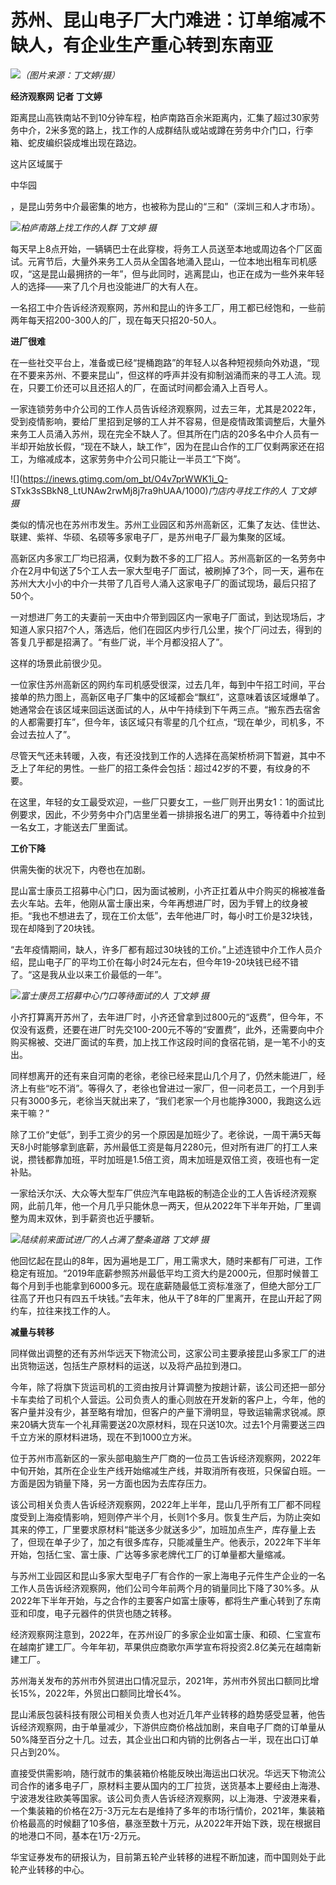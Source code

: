 # 苏州、昆山电子厂大门难进：订单缩减不缺人，有企业生产重心转到东南亚

![](https://inews.gtimg.com/om_bt/OJHAt97xP9MB3q8kA1do1C6fTzgfIrShMkUlcVM6N-hDMAA/1000)_（图片来源：丁文婷/摄）_

**经济观察网 记者 丁文婷**

距离昆山高铁南站不到10分钟车程，柏庐南路百余米距离内，汇集了超过30家劳务中介，2米多宽的路上，找工作的人成群结队或站或蹲在劳务中介门口，行李箱、蛇皮编织袋成堆出现在路边。

这片区域属于

中华园

，是昆山劳务中介最密集的地方，也被称为昆山的“三和”（深圳三和人才市场）。

![](https://inews.gtimg.com/om_bt/OGSEcrS9oS0IeIQSLfR99mf3g6iTe6yE3kze9ihmXnnlcAA/1000)_柏庐南路上找工作的人群
丁文婷 摄_

每天早上8点开始，一辆辆巴士在此穿梭，将务工人员送至本地或周边各个厂区面试。元宵节后，大量外来务工人员从全国各地涌入昆山，一位本地出租车司机感叹，“这是昆山最拥挤的一年”，但与此同时，逃离昆山，也正在成为一些外来年轻人的选择——来了几个月也没能进厂的大有人在。

一名招工中介告诉经济观察网，苏州和昆山的许多工厂，用工都已经饱和，一些前两年每天招200-300人的厂，现在每天只招20-50人。

**进厂很难**

在一些社交平台上，准备或已经“提桶跑路”的年轻人以各种短视频向外劝退，“现在不要来苏州、不要来昆山”，但这样的呼声并没有抑制汹涌而来的寻工人流。现在，只要工价还可以且还招人的厂，在面试时间都会涌入上百号人。

一家连锁劳务中介公司的工作人员告诉经济观察网，过去三年，尤其是2022年，受到疫情影响，要给厂里招到足够的工人并不容易，但是疫情政策调整后，大量外来务工人员涌入苏州，现在完全不缺人了。但其所在门店的20多名中介人员有一半却开始放长假，“现在不缺人，缺工作”，因为在昆山合作的工厂仅剩两家还在招工，为缩减成本，这家劳务中介公司只能让一半员工“下岗”。

![](https://inews.gtimg.com/om_bt/O4v7prWWK1i_Q-
STxk3sSBkN8_LtUNAw2rwMj8j7ra9hUAA/1000)_门店内寻找工作的人 丁文婷 摄_

类似的情况也在苏州市发生。苏州工业园区和苏州高新区，汇集了友达、佳世达、联建、紫祥、华硕、名硕等多家电子厂，是苏州电子厂最为集聚的区域。

高新区内多家工厂均已招满，仅剩为数不多的工厂招人。苏州高新区的一名劳务中介在2月中旬送了5个工人去一家大型电子厂面试，被刷掉了3个，同一天，遍布在苏州大大小小的中介一共带了几百号人涌入这家电子厂的面试现场，最后只招了50个。

一对想进厂务工的夫妻前一天由中介带到园区内一家电子厂面试，到达现场后，才知道人家只招7个人，落选后，他们在园区内步行几公里，挨个厂问过去，得到的答复几乎都是招满了。“有些厂说，半个月都没招人了”。

这样的场景此前很少见。

一位家住苏州高新区的网约车司机感受很深，过去几年，每到中午招工时间，平台接单的热力图上，高新区电子厂集中的区域都会“飘红”，这意味着该区域爆单了。她通常会在该区域来回运送面试的人，从中午持续到下午两三点。“搬东西去宿舍的人都需要打车”，但今年，该区域只有零星的几个红点，“现在单少，司机多，不会过去拉人了”。

尽管天气还未转暖，入夜，有还没找到工作的人选择在高架桥桥洞下暂避，其中不乏上了年纪的男性。一些厂的招工条件会包括：超过42岁的不要，有纹身的不要。

在这里，年轻的女工最受欢迎，一些厂只要女工，一些厂则开出男女1：1的面试比例要求，因此，不少劳务中介门店里坐着一排排报名进厂的男工，等待着中介拉到一名女工，才能送去厂里面试。

**工价下降**

供需失衡的状况下，内卷也在加剧。

昆山富士康员工招募中心门口，因为面试被刷，小齐正扛着从中介购买的棉被准备去火车站。去年，他刚从富士康出来，今年再想进厂时，因为手臂上的纹身被拒。“我也不想进去了，现在工价太低”，去年他进厂时，每小时工价是32块钱，现在却降到了20块钱。

“去年疫情期间，缺人，许多厂都有超过30块钱的工价。”上述连锁中介工作人员介绍，昆山电子厂的平均工价在每小时24元左右，但今年19-20块钱已经不错了。“这是我从业以来工价最低的一年”。

![](https://inews.gtimg.com/om_bt/OapT17gOVNzVd8odYMl0e7w4NLIFQedPSzLYC_ccUccwoAA/1000)_富士康员工招募中心门口等待面试的人
丁文婷 摄_

小齐打算离开苏州了，去年进厂时，小齐还曾拿到过800元的“返费”，但今年，不仅没有返费，还要在进厂时先交100-200元不等的“安置费”，此外，还需要向中介购买棉被、交进厂面试的车费，加上找工作这段时间的食宿花销，是一笔不小的支出。

同样想离开的还有来自河南的老徐，老徐已经来昆山几个月了，仍然未能进厂，经济上有些“吃不消”。等得久了，老徐也曾进过一家厂，但一问老员工，一个月到手只有3000多元，老徐当天就出来了，“我们老家一个月也能挣3000，我跑这么远来干嘛？”

除了工价“史低”，到手工资少的另一个原因是加班少了。老徐说，一周干满5天每天8小时能够拿到底薪，苏州最低工资是每月2280元，但对所有进厂的打工人来说，攒钱都靠加班，平时加班是1.5倍工资，周末加班是双倍工资，夜班也有一定补贴。

一家给沃尔沃、大众等大型车厂供应汽车电路板的制造企业的工人告诉经济观察网，此前几年，他一个月几乎只能休息一两天，但从2022年下半年开始，厂里调整为周末双休，到手薪资也近乎腰斩。

![](https://inews.gtimg.com/om_bt/O-QVnY3r-oHkxW5U7JuqR5rp25KIro6OOY3DIobGjvqB4AA/1000)_陆续前来面试进厂的人占满了整条道路
丁文婷 摄_

他回忆起在昆山的8年，因为遍地是工厂，用工需求大，随时来都有厂可进，工作稳定有班加。“2019年底薪参照苏州最低平均工资大约是2000元，但那时候普工每个月到手也能拿到6000多元。现在底薪随最低工资标准涨了，但绝大部分工厂往高了开也只有四五千块钱。”去年末，他从干了8年的厂里离开，在昆山开起了网约车，拉往来找工作的人。

**减量与转移**

同样做出调整的还有苏州华远天下物流公司，这家公司主要承接昆山多家工厂的进出货物运送，包括生产原材料的运送，以及将产品拉到港口。

今年，除了将旗下货运司机的工资由按月计算调整为按趟计薪，该公司还把一部分卡车卖给了司机个人营运。公司负责人的重心则放在开发新的客户上，今年，他的客户量并没有少，甚至略有增加，但客户的产量下滑明显，导致运输需求锐减。原来20辆大货车一个礼拜需要送20次原材料，现在只送10次。过去1个月需要送三四千立方米的原材料进场，现在不到1000立方米。

位于苏州市高新区的一家头部电脑生产厂商的一位员工告诉经济观察网，2022年中旬开始，其所在企业生产线开始缩减生产线，并取消所有夜班，只保留白班。一方面是因为销量下降，另一方面也因为去库存压力。

该公司相关负责人告诉经济观察网，2022年上半年，昆山几乎所有工厂都不同程度受到上海疫情影响，短则停产半个月，长则1个多月。恢复生产后，为防止突如其来的停工，厂里要求原材料“能送多少就送多少”，加班加点生产，库存量上去了，但现在单子少了，加之有很多库存，只能减量生产。他表示，2022年下半年开始，包括仁宝、富士康、广达等多家老牌代工厂的订单量都大量缩减。

与苏州工业园区和昆山多家大型电子厂有合作的一家上海电子元件生产企业的一名工作人员告诉经济观察网，他们公司今年前两个月的销量同比下降了30%多。从2022年下半年开始，与之合作的主要客户如富士康等，都将生产重心转到了东南亚和印度，电子元器件的供货也随之转移。

经济观察网注意到，2022年，在苏州设厂的多家企业如富士康、和硕、仁宝宣布在越南扩建工厂。今年年初，苹果供应商歌尔声学宣布将投资2.8亿美元在越南新建工厂。

苏州海关发布的苏州市外贸进出口情况显示，2021年，苏州市外贸出口额同比增长15%，2022年，外贸出口额同比增长4%。

昆山浠辰包装科技有限公司相关负责人也对近几年产业转移的趋势感受显著，他告诉经济观察网，由于单量减少，下游供应商价格战加剧，来自电子厂商的订单量从50%降至百分之十几。过去，其企业出口和内销的比例各占一半，现在出口订单只占到20%。

直接受供需影响，随行就市的集装箱价格能反映出海运出口状况。华远天下物流公司合作的诸多电子厂，原材料主要从国内的工厂拉货，送货基本上要经由上海港、宁波港发往欧美等国家。该公司负责人告诉经济观察网，以上海港、宁波港来看，一个集装箱的价格在2万-3万元左右是维持了多年的市场行情价，2021年，集装箱价格最高的时候翻了10多倍，暴涨至数十万元，从2022年开始下跌，现在根据目的地港口不同，基本在1万-2万元。

华宝证券发布的研报认为，目前第五轮产业转移的进程不断加速，而中国则处于此轮产业转移的中心。

